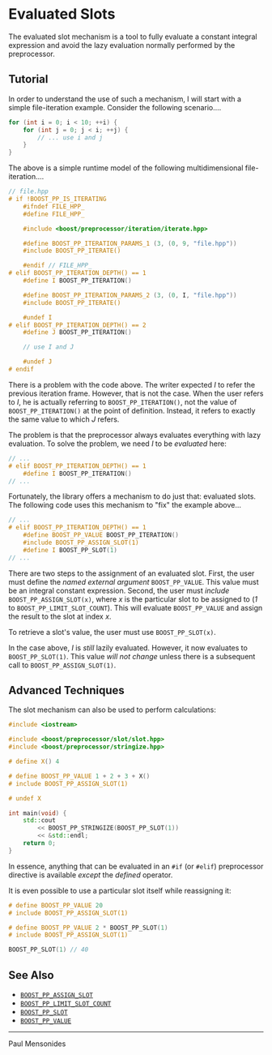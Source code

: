 # Evaluated Slots

The evaluated slot mechanism is a tool to fully evaluate a constant integral expression and avoid the lazy evaluation normally performed by the preprocessor.

## Tutorial

In order to understand the use of such a mechanism, I will start with a simple file-iteration example.
Consider the following scenario....

```cpp
for (int i = 0; i < 10; ++i) {
	for (int j = 0; j < i; ++j) {
		// ... use i and j
	}
}
```

The above is a simple runtime model of the following multidimensional file-iteration....

```cpp
// file.hpp
# if !BOOST_PP_IS_ITERATING
	#ifndef FILE_HPP_
	#define FILE_HPP_

	#include <boost/preprocessor/iteration/iterate.hpp>

	#define BOOST_PP_ITERATION_PARAMS_1 (3, (0, 9, "file.hpp"))
	#include BOOST_PP_ITERATE()

	#endif // FILE_HPP_
# elif BOOST_PP_ITERATION_DEPTH() == 1
	#define I BOOST_PP_ITERATION()

	#define BOOST_PP_ITERATION_PARAMS_2 (3, (0, I, "file.hpp"))
	#include BOOST_PP_ITERATE()

	#undef I
# elif BOOST_PP_ITERATION_DEPTH() == 2
	#define J BOOST_PP_ITERATION()

	// use I and J

	#undef J
# endif
```

There is a problem with the code above.
The writer expected *I* to refer the previous iteration frame.
However, that is not the case.
When the user refers to *I*, he is actually referring to `BOOST_PP_ITERATION()`, not the value of `BOOST_PP_ITERATION()` at the point of definition.
Instead, it refers to exactly the same value to which *J* refers.

The problem is that the preprocessor always evaluates everything with lazy evaluation.
To solve the problem, we need *I* to be *evaluated* here:

```cpp
// ...
# elif BOOST_PP_ITERATION_DEPTH() == 1
	#define I BOOST_PP_ITERATION()
// ...
```

Fortunately, the library offers a mechanism to do just that: evaluated slots.
The following code uses this mechanism to "fix" the example above...

```cpp
// ...
# elif BOOST_PP_ITERATION_DEPTH() == 1
	#define BOOST_PP_VALUE BOOST_PP_ITERATION()
	#include BOOST_PP_ASSIGN_SLOT(1)
	#define I BOOST_PP_SLOT(1)
// ...
```

There are two steps to the assignment of an evaluated slot.
First, the user must define the *named external argument* `BOOST_PP_VALUE`.
This value must be an integral constant expression.
Second, the user must *include* `BOOST_PP_ASSIGN_SLOT(x)`, where *x* is the particular slot to be assigned to (*1* to `BOOST_PP_LIMIT_SLOT_COUNT`).
This will evaluate `BOOST_PP_VALUE` and assign the result to the slot at index *x*.

To retrieve a slot's value, the user must use `BOOST_PP_SLOT(x)`.

In the case above, *I* is *still* lazily evaluated.
However, it now evaluates to `BOOST_PP_SLOT(1)`.
This value *will not change* unless there is a subsequent call to `BOOST_PP_ASSIGN_SLOT(1)`.

## Advanced Techniques

The slot mechanism can also be used to perform calculations:

```cpp example
#include <iostream>

#include <boost/preprocessor/slot/slot.hpp>
#include <boost/preprocessor/stringize.hpp>

# define X() 4

# define BOOST_PP_VALUE 1 + 2 + 3 + X()
# include BOOST_PP_ASSIGN_SLOT(1)

# undef X

int main(void) {
	std::cout
		<< BOOST_PP_STRINGIZE(BOOST_PP_SLOT(1))
		<< &std::endl;
	return 0;
}
```

In essence, anything that can be evaluated in an `#if` (or `#elif`) preprocessor directive is available *except* the *defined* operator.

It is even possible to use a particular slot itself while reassigning it:

```cpp
# define BOOST_PP_VALUE 20
# include BOOST_PP_ASSIGN_SLOT(1)

# define BOOST_PP_VALUE 2 * BOOST_PP_SLOT(1)
# include BOOST_PP_ASSIGN_SLOT(1)

BOOST_PP_SLOT(1) // 40
```

## See Also

- [`BOOST_PP_ASSIGN_SLOT`](../ref/assign_slot.md)
- [`BOOST_PP_LIMIT_SLOT_COUNT`](../ref/limit_slot_count.md)
- [`BOOST_PP_SLOT`](../ref/slot.md)
- [`BOOST_PP_VALUE`](../ref/value.md)

---

Paul Mensonides

